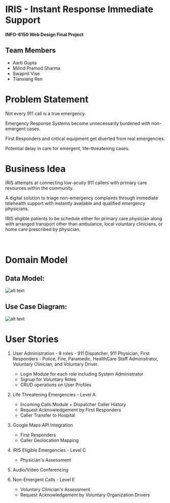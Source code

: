 # IRIS - Instant Response Immediate Support
#### INFO-6150 Web Design Final Project 


## Team Members
- Aarti Gupta
- Milind Pramod Sharma
- Swapnil Vise
- Tianxiang Ren

# Problem Statement
Not every 911 call is a true emergency.

Emergency Response Systems become unnecessarily burdened with non-emergent cases.

First Responders and critical equipment get diverted from real emergencies.

Potential delay in care for emergent, life-threatening cases.

# Business Idea

IRIS attempts at connecting low-acuity 911 callers with primary care resources within the community.

A digital solution to triage non-emergency complaints through immediate telehealth support with instantly available and qualified emergency physicians.

IRIS eligible patients to be schedule either for primary care physician along with arranged transport other than ambulance, local voluntary clinicians, or home care prescribed by physician.

<br>

# Domain Model

## Data Model: 
![alt text](https://github.com/neu-mis-info6150-spring-2022/final-project-iris/blob/main/Resources/Diagrams/Ecosystem_Model.png?raw=true) <br>
## Use Case Diagram: 
![alt text](https://github.com/neu-mis-info6150-spring-2022/final-project-iris/blob/main/Resources/Diagrams/IRIS%20Use%20case%20diagram.png?raw=true)

# User Stories
1. User Administration - 8 roles - 911 Dispatcher, 911 Physician, First Responders - Police, Fire, Paramedic, HealthCare Staff Administrator, Voluntary Clinician, and Voluntary Driver.
	- Login Module for each role including System Administrator
    - Signup for Voluntary Roles
	- CRUD operations on User Profiles

2. Life Threatening Emergencies - Level A
	- Incoming Calls Module + Dispatcher Caller History
    - Request Acknowledgement by First Responders
	- Caller Transfer to Hospital

3. Google Maps API Integration
	- First Responders
	- Caller Geolocation Mapping

4. IRIS Eligible Emergencies - Level C
	- Physician's Assessment

5. Audio/Video Conferencing

6. Non-Emergent Calls - Level E
	- Voluntary Clinician's Assessment
    - Request Acknowledgement by Voluntary Organization Drivers
